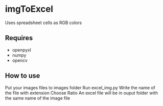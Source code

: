 # imgToExcel
Uses spreadsheet cells as RGB colors

## Requires
- openpyxl
- numpy
- opencv

## How to use
Put your images files to images folder
Run excel_img.py
Write the name of the file with extension
Choose Ratio
An excel file will be in ouput folder with the same name of the image file
